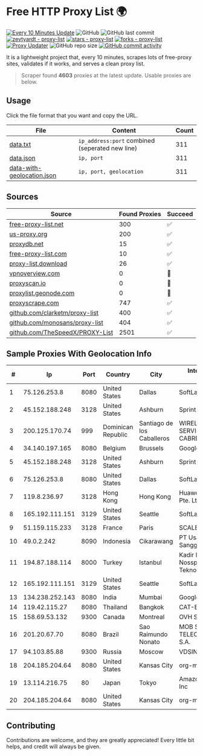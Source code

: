 
# Free HTTP Proxy List 🌍

[![Every 10 Minutes Update](https://github.com/mertguvencli/http-proxy-list/actions/workflows/main.yml/badge.svg?branch=main)](https://github.com/mertguvencli/http-proxy-list/actions/workflows/main.yml)
![GitHub](https://img.shields.io/github/license/mertguvencli/http-proxy-list)
![GitHub last commit](https://img.shields.io/github/last-commit/mertguvencli/http-proxy-list)
[![zevtyardt - proxy-list](https://img.shields.io/static/v1?label=zevtyardt&message=proxy-list&color=blue&logo=github)](https://github.com/zevtyardt/proxy-list "Go to GitHub repo")
[![stars - proxy-list](https://img.shields.io/github/stars/zevtyardt/proxy-list?style=social)](https://github.com/zevtyardt/proxy-list)
[![forks - proxy-list](https://img.shields.io/github/forks/zevtyardt/proxy-list?style=social)](https://github.com/zevtyardt/proxy-list)
[![Proxy Updater](https://github.com/zevtyardt/proxy-list/workflows/Proxy%20Updater/badge.svg)](https://github.com/zevtyardt/proxy-list/actions?query=workflow:"Proxy+Updater")
![GitHub repo size](https://img.shields.io/github/repo-size/zevtyardt/proxy-list)
[![GitHub commit activity](https://img.shields.io/github/commit-activity/m/zevtyardt/proxy-list?logo=commits)](https://github.com/zevtyardt/proxy-list/commits/main)

It is a lightweight project that, every 10 minutes, scrapes lots of free-proxy sites, validates if it works, and serves a clean proxy list.

> Scraper found **4603** proxies at the latest update. Usable proxies are below.

## Usage

Click the file format that you want and copy the URL.

|File|Content|Count|
|----|-------|-----|
|[data.txt](https://raw.githubusercontent.com/mertguvencli/http-proxy-list/main/proxy-list/data.txt)|`ip_address:port` combined (seperated new line)|311|
|[data.json](https://raw.githubusercontent.com/mertguvencli/http-proxy-list/main/proxy-list/data.json)|`ip, port`|311|
|[data-with-geolocation.json](https://raw.githubusercontent.com/mertguvencli/http-proxy-list/main/proxy-list/data-with-geolocation.json)|`ip, port, geolocation`|311|

## Sources

|Source|Found Proxies|Succeed|
|------|-------------|-------|
|[free-proxy-list.net](https://free-proxy-list.net)|300|✅|
|[us-proxy.org](https://www.us-proxy.org)|200|✅|
|[proxydb.net](http://proxydb.net)|15|✅|
|[free-proxy-list.com](https://free-proxy-list.com/?page=&port=&type%5B%5D=http&type%5B%5D=https&up_time=0&search=Search)|10|✅|
|[proxy-list.download](https://www.proxy-list.download/HTTP)|26|✅|
|[vpnoverview.com](https://vpnoverview.com/privacy/anonymous-browsing/free-proxy-servers)|0|🚫|
|[proxyscan.io](https://www.proxyscan.io)|0|🚫|
|[proxylist.geonode.com](https://proxylist.geonode.com/api/proxy-list?limit=300&page=1&sort_by=lastChecked&sort_type=desc&protocols=http,https)|0|🚫|
|[proxyscrape.com](https://api.proxyscrape.com/v2/?request=displayproxies&protocol=http&timeout=10000&country=all&ssl=all&anonymity=all)|747|✅|
|[github.com/clarketm/proxy-list](https://raw.githubusercontent.com/clarketm/proxy-list/master/proxy-list-raw.txt)|400|✅|
|[github.com/monosans/proxy-list](https://raw.githubusercontent.com/monosans/proxy-list/main/proxies/http.txt)|404|✅|
|[github.com/TheSpeedX/PROXY-List](https://raw.githubusercontent.com/TheSpeedX/PROXY-List/master/http.txt)|2501|✅|


## Sample Proxies With Geolocation Info

|#|Ip|Port|Country|City|Internet Service Provider|
|-|--|----|-------|----|-------------------------|
|1|75.126.253.8|8080|United States|Dallas|SoftLayer|
|2|45.152.188.248|3128|United States|Ashburn|Sprint|
|3|200.125.170.74|999|Dominican Republic|Santiago de los Caballeros|WIRELESS MULTI SERVICE VARGAS CABRERA, S. R. L|
|4|34.140.197.165|8080|Belgium|Brussels|Google LLC|
|5|45.152.188.248|3128|United States|Ashburn|Sprint|
|6|75.126.253.8|8080|United States|Dallas|SoftLayer|
|7|119.8.236.97|3128|Hong Kong|Hong Kong|Huawei International Pte. Ltd.|
|8|165.192.111.151|3129|United States|Seattle|SoftLayer|
|9|51.159.115.233|3128|France|Paris|SCALEWAY|
|10|49.0.2.242|8090|Indonesia|Cikarawang|PT Usaha Adi Sanggoro|
|11|194.87.188.114|8000|Turkey|Istanbul|Kadir Huseyin Tezcan Nosspeed Internet Teknolojileri|
|12|165.192.111.151|3129|United States|Seattle|SoftLayer|
|13|134.238.252.143|8080|India|Mumbai|Google LLC|
|14|119.42.115.27|8080|Thailand|Bangkok|CAT-BB|
|15|158.69.53.132|9300|Canada|Montreal|OVH SAS|
|16|201.20.67.70|8080|Brazil|Sao Raimundo Nonato|MOB SERVICOS DE TELECOMUNICACOES S.A.|
|17|94.103.85.88|9300|Russia|Moscow|VDSINA|
|18|204.185.204.64|8080|United States|Kansas City|org-morenet.more.net|
|19|13.114.216.75|80|Japan|Tokyo|Amazon Technologies Inc|
|20|204.185.204.64|8080|United States|Kansas City|org-morenet.more.net|



## Contributing

Contributions are welcome, and they are greatly appreciated! Every
little bit helps, and credit will always be given.

